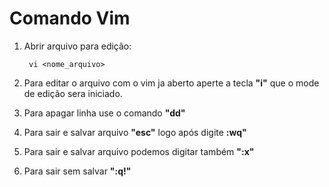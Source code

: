 # Comando Vim

1. Abrir arquivo para edição:

        vi <nome_arquivo>

2. Para editar o arquivo com o vim ja aberto aperte a tecla **"i"** que o mode de edição sera iniciado.
   
3. Para apagar linha use o comando **"dd"**
   
4. Para sair e salvar arquivo **"esc"** logo após digite **:wq"**
   
5. Para sair e salvar arquivo podemos digitar também **":x"**
   
6. Para sair sem salvar **":q!"**
